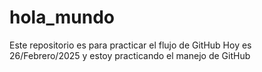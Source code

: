 # hola_mundo
Este repositorio es para practicar el flujo de GitHub
Hoy es 26/Febrero/2025 y estoy practicando el manejo de GitHub
